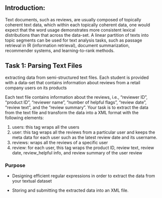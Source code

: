 ## Introduction:
Text documents, such as reviews, are usually composed of topically coherent text data, which
within each topically coherent data, one would expect that the word usage demonstrates more
consistent lexical distributions than that across the data-set. A linear partition of texts into topic
segments can be used for text analysis tasks, such as passage retrieval in IR (information
retrieval), document summarization, recommender systems, and learning-to-rank methods.

## Task 1: Parsing Text Files

extracting data from semi-structured text files. Each student is provided with a data-set that contains
information about reviews from a retail company users on its products

Each text file contains information about the reviews, i.e., “reviewer ID”, “product ID”, “reviewer name”,
“number of helpful flags”, “review date”, “review text”, and the “review summary”. Your
task is to extract the data from the text file and transform the data into a XML format with the
following elements:
1. users: this tag wraps all the users
2. user: this tag wraps all the reviews from a particular user and keeps the meta data for
each user such as the latest review date and its username.
3. reviews: wraps all the reviews of a specific user
4. review: for each user, this tag wraps the product ID, review text, review date,
review_helpful info, and review summary of the user review

### Purpose

* Designing efficient regular expressions in order to extract the data from your textual
dataset

* Storing and submitting the extracted data into an XML file.
